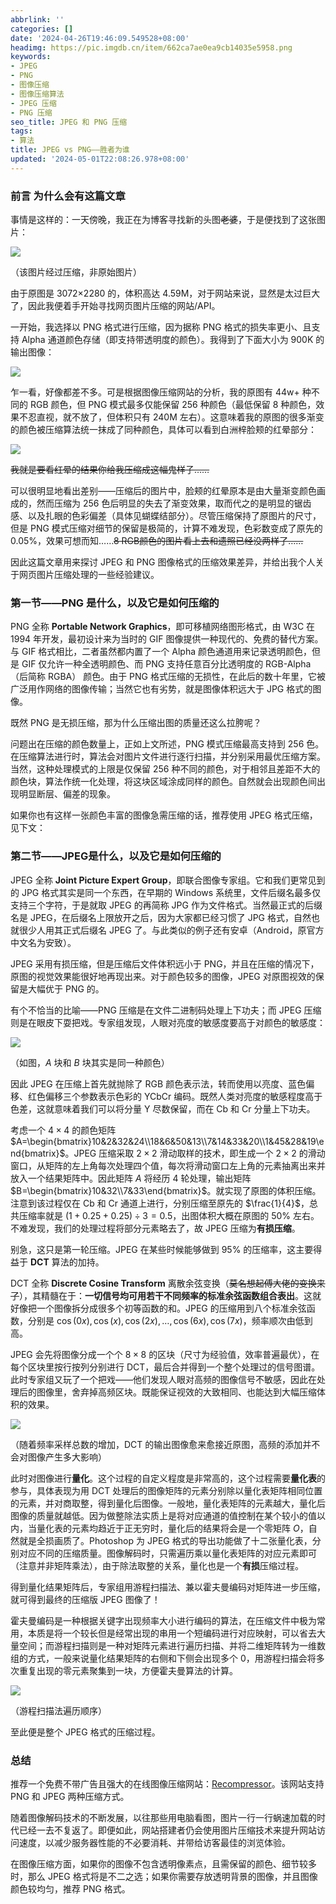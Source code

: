 ```yaml
---
abbrlink: ''
categories: []
date: '2024-04-26T19:46:09.549528+08:00'
headimg: https://pic.imgdb.cn/item/662ca7ae0ea9cb14035e5958.png
keywords:
- JPEG
- PNG
- 图像压缩
- 图像压缩算法
- JPEG 压缩
- PNG 压缩
seo_title: JPEG 和 PNG 压缩
tags:
- 算法
title: JPEG vs PNG——胜者为谁
updated: '2024-05-01T22:08:26.978+08:00'
---
```

### 前言 为什么会有这篇文章

事情是这样的：一天傍晚，我正在为博客寻找新的头图~~老婆~~，于是便找到了这张图片：

![](https://pic.imgdb.cn/item/662b8e430ea9cb140332e110.jpg)

（该图片经过压缩，非原始图片）

由于原图是 3072×2280 的，体积高达 4.59M，对于网站来说，显然是太过巨大了，因此我便着手开始寻找网页图片压缩的网站/API。

一开始，我选择以 PNG 格式进行压缩，因为据称 PNG 格式的损失率更小、且支持 Alpha 通道颜色存储（即支持带透明度的颜色）。我得到了下面大小为 900K 的输出图像：

![](https://pic.imgdb.cn/item/662b97c20ea9cb14034a4fa1.png)

乍一看，好像都差不多。可是根据图像压缩网站的分析，我的原图有 44w+ 种不同的 RGB 颜色，但 PNG 模式最多仅能保留 256 种颜色（最低保留 8 种颜色，效果不忍直视，就不放了，但体积只有 240M 左右）。这意味着我的原图的很多渐变的颜色被压缩算法统一抹成了同种颜色，具体可以看到白洲梓脸颊的红晕部分：

![](https://pic.imgdb.cn/item/662ca7ae0ea9cb14035e5958.png)

~~我就是要看红晕的结果你给我压缩成这幅鬼样子……~~

可以很明显地看出差别——压缩后的图片中，脸颊的红晕原本是由大量渐变颜色画成的，然而压缩为 256 色后明显的失去了渐变效果，取而代之的是明显的锯齿感、以及扎眼的色彩偏差（具体见蝴蝶结部分）。尽管压缩保持了原图片的尺寸，但是 PNG 模式压缩对细节的保留是极简的，计算不难发现，色彩数变成了原先的 $0.05\%$，效果可想而知……~~8 RGB颜色的图片看上去和遗照已经没两样了……~~

因此这篇文章用来探讨 JPEG 和 PNG 图像格式的压缩效果差异，并给出我个人关于网页图片压缩处理的一些经验建议。

### 第一节——PNG 是什么，以及它是如何压缩的

PNG  全称 **Portable Network Graphics**，即可移植网络图形格式，由 W3C 在 1994 年开发，最初设计来为当时的 GIF 图像提供一种现代的、免费的替代方案。与 GIF 格式相比，二者虽然都内置了一个 Alpha 颜色通道用来记录透明颜色，但是 GIF 仅允许一种全透明颜色、而 PNG 支持任意百分比透明度的 RGB-Alpha（后简称 RGBA） 颜色。由于 PNG 格式压缩的无损性，在此后的数十年里，它被广泛用作网络的图像传输；当然它也有劣势，就是图像体积远大于 JPG 格式的图像。

既然 PNG 是无损压缩，那为什么压缩出图的质量还这么拉胯呢？

问题出在压缩的颜色数量上，正如上文所述，PNG 模式压缩最高支持到 256 色。在压缩算法进行时，算法会对图片文件进行逐行扫描，并分别采用最优压缩方案。当然，这种处理模式的上限是仅保留 256 种不同的颜色，对于相邻且差距不大的颜色块，算法作统一化处理，将这块区域涂成同样的颜色。自然就会出现颜色间出现明显断层、偏差的现象。

如果你也有这样一张颜色丰富的图像急需压缩的话，推荐使用 JPEG 格式压缩，见下文：

### 第二节——JPEG是什么，以及它是如何压缩的

JPEG 全称 **Joint Picture Expert Group**，即联合图像专家组。它和我们更常见到的 JPG 格式其实是同一个东西，在早期的 Windows 系统里，文件后缀名最多仅支持三个字符，于是就取 JPEG 的再简称 JPG 作为文件格式。当然最正式的后缀名是 JPEG，在后缀名上限放开之后，因为大家都已经习惯了 JPG 格式，自然也就很少人用其正式后缀名 JPEG 了。与此类似的例子还有安卓（Android，原官方中文名为安致）。

JPEG 采用有损压缩，但是压缩后文件体积远小于 PNG，并且在压缩的情况下，原图的视觉效果能很好地再现出来。对于颜色较多的图像，JPEG 对原图视效的保留是大幅优于 PNG 的。

有个不恰当的比喻——PNG 压缩是在文件二进制码处理上下功夫；而 JPEG 压缩则是在眼皮下耍把戏。专家组发现，人眼对亮度的敏感度要高于对颜色的敏感度：

![](https://pic1.zhimg.com/80/v2-b9b8296a2634abc031876caf3c8cbea4_1440w.webp)

（如图，$A$ 块和 $B$ 块其实是同一种颜色）

因此 JPEG 在压缩上首先就抛除了 RGB 颜色表示法，转而使用以亮度、蓝色偏移、红色偏移三个参数表示色彩的 YCbCr 编码。既然人类对亮度的敏感程度高于色差，这就意味着我们可以将分量 Y 尽数保留，而在 Cb 和 Cr 分量上下功夫。

考虑一个 ${4\times4}$ 的颜色矩阵 $A=\begin{bmatrix}10&2&32&24\\18&6&50&13\\7&14&33&20\\1&45&28&19\end{bmatrix}$。JPEG 压缩采取 ${2\times2}$ 滑动取样的技术，即生成一个 ${2\times2}$ 的滑动窗口，从矩阵的左上角每次处理四个值，每次将滑动窗口左上角的元素抽离出来并放入一个结果矩阵中。因此矩阵 $A$ 将经历 ${4}$ 轮处理，输出矩阵 $B=\begin{bmatrix}10&32\\7&33\end{bmatrix}$。就实现了原图的体积压缩。注意到该过程仅在 Cb 和 Cr 通道上进行，分别压缩至原先的 $\frac{1}{4}$，总共压缩率就是 $(1+0.25+0.25)\div3=0.5$，出图体积大概在原图的 ${50\%}$ 左右。不难发现，我们的处理过程将部分元素略去了，故 JPEG 压缩为**有损压缩**。

别急，这只是第一轮压缩。JPEG 在某些时候能够做到 ${95\%}$ 的压缩率，这主要得益于 **DCT** 算法的加持。

DCT 全称 **Discrete Cosine Transform** 离散余弦变换（~~莫名想起傅大佬的变换来了~~），其精髓在于：**一切信号均可用若干不同频率的标准余弦函数组合表出**。这就好像把一个图像拆分成很多个初等函数的和。JPEG 的压缩用到八个标准余弦函数，分别是 $\cos(0x),\cos(x),\cos(2x),\dots,\cos(6x),\cos(7x)$，频率顺次由低到高。

JPEG 会先将图像分成一个个 ${8\times8}$ 的区块（尺寸为经验值，效率普遍最优），在每个区块里按行按列分别进行 DCT，最后合并得到一个整个处理过的信号图谱。此时专家组又玩了一个把戏——他们发现人眼对高频的图像信号不敏感，因此在处理后的图像里，舍弃掉高频区块。既能保证视效的大致相同、也能达到大幅压缩体积的效果。

![](https://pic.imgdb.cn/item/662c68e40ea9cb1403d1d80c.png)

（随着频率采样总数的增加，DCT 的输出图像愈来愈接近原图，高频的添加并不会对图像产生多大影响）

此时对图像进行**量化**。这个过程的自定义程度是非常高的，这个过程需要**量化表**的参与，具体表现为用 DCT 处理后的图像矩阵的元素分别除以量化表矩阵相同位置的元素，并对商取整，得到量化后图像。一般地，量化表矩阵的元素越大，量化后图像的质量就越低。因为做整除法实质上是将对应通道的值控制在某个较小的值以内，当量化表的元素均趋近于正无穷时，量化后的结果将会是一个零矩阵 $O$，自然就是全损画质了。Photoshop 为 JPEG 格式的导出功能做了十二张量化表，分别对应不同的压缩质量。图像解码时，只需遍历乘以量化表矩阵的对应元素即可（注意并非矩阵乘法），由于除法取整的关系，量化也是一个**有损**压缩过程。

得到量化结果矩阵后，专家组用游程扫描法、兼以霍夫曼编码对矩阵进一步压缩，就可得到最终的压缩版 JPEG 图像了！

霍夫曼编码是一种根据关键字出现频率大小进行编码的算法，在压缩文件中极为常用，本质是将一个较长但是经常出现的串用一个短编码进行对应映射，可以省去大量空间；而游程扫描则是一种对矩阵元素进行遍历扫描、并将二维矩阵转为一维数组的方式，一般来说量化结果矩阵的右侧和下侧会出现多个 ${0}$，用游程扫描会将多次重复出现的零元素聚集到一块，方便霍夫曼算法的计算。

![](https://pic3.zhimg.com/80/v2-6c73f22c7db62c1fdadcf4a0d5915872_1440w.webp)

（游程扫描法遍历顺序）

至此便是整个 JPEG 格式的压缩过程。

### 总结

推荐一个免费不带广告且强大的在线图像压缩网站：[Recompressor](https://zh.recompressor.com)。该网站支持 PNG 和 JPEG 两种压缩方式。

随着图像解码技术的不断发展，以往那些用电脑看图，图片一行一行蜗速加载的时代已经一去不复返了。即便如此，网站搭建者仍会使用图片压缩技术来提升网站访问速度，以减少服务器性能的不必要消耗、并带给访客最佳的浏览体验。

在图像压缩方面，如果你的图像不包含透明像素点，且需保留的颜色、细节较多时，那么 JPEG 格式将是不二之选；如果你需要存放透明背景的图像，并且图像颜色较均匀，推荐 PNG 格式。
